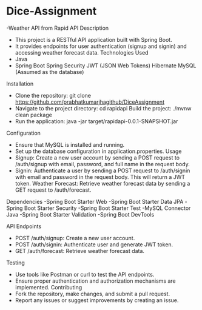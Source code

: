 # Dice-Assignment

-Weather API from Rapid API
Description
* This project is a RESTful API application built with Spring Boot.
* It provides endpoints for user authentication (signup and signin) and accessing weather forecast data.
Technologies Used
* Java
* Spring Boot
Spring Security
JWT (JSON Web Tokens)
Hibernate
MySQL (Assumed as the database)

Installation
* Clone the repository: git clone https://github.com/prabhatkumarjhagithub/DiceAssignment
* Navigate to the project directory: cd rapidapi
Build the project: ./mvnw clean package
* Run the application: java -jar target/rapidapi-0.0.1-SNAPSHOT.jar

Configuration
* Ensure that MySQL is installed and running.
* Set up the database configuration in application.properties.
Usage
* Signup: Create a new user account by sending a POST request to /auth/signup with email, password, and full name in the request body.
* Signin: Authenticate a user by sending a POST request to /auth/signin with email and password in the request body. This will return a JWT token.
Weather Forecast: Retrieve weather forecast data by sending a GET request to /auth/forecast.

Dependencies
-Spring Boot Starter Web
-Spring Boot Starter Data JPA
-Spring Boot Starter Security
-Spring Boot Starter Test
-MySQL Connector Java
-Spring Boot Starter Validation
-Spring Boot DevTools

API Endpoints
* POST /auth/signup: Create a new user account.
* POST /auth/signin: Authenticate user and generate JWT token.
* GET /auth/forecast: Retrieve weather forecast data.

Testing
* Use tools like Postman or curl to test the API endpoints.
* Ensure proper authentication and authorization mechanisms are implemented.
Contributing
* Fork the repository, make changes, and submit a pull request.
* Report any issues or suggest improvements by creating an issue.
